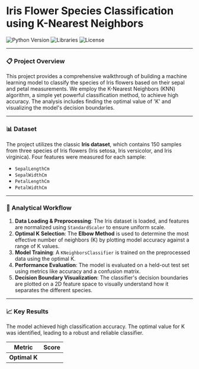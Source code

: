 #  Iris Flower Species Classification using K-Nearest Neighbors

![Python Version](https://img.shields.io/badge/Python-3.9+-blue.svg)
![Libraries](https://img.shields.io/badge/Libraries-Scikit--learn%20%7C%20Pandas%20%7C%20Seaborn-orange.svg)
![License](https://img.shields.io/badge/License-MIT-green.svg)

---

### 📋 Project Overview

This project provides a comprehensive walkthrough of building a machine learning model to classify the species of Iris flowers based on their sepal and petal measurements. We employ the K-Nearest Neighbors (KNN) algorithm, a simple yet powerful classification method, to achieve high accuracy. The analysis includes finding the optimal value of 'K' and visualizing the model's decision boundaries.

---

### 📊 Dataset

The project utilizes the classic **Iris dataset**, which contains 150 samples from three species of Iris flowers (Iris setosa, Iris versicolor, and Iris virginica). Four features were measured for each sample:

* `SepalLengthCm`
* `SepalWidthCm`
* `PetalLengthCm`
* `PetalWidthCm`

---

### 🚀 Analytical Workflow

1.  **Data Loading & Preprocessing**: The Iris dataset is loaded, and features are normalized using `StandardScaler` to ensure uniform scale.
2.  **Optimal K Selection**: The **Elbow Method** is used to determine the most effective number of neighbors (K) by plotting model accuracy against a range of K values.
3.  **Model Training**: A `KNeighborsClassifier` is trained on the preprocessed data using the optimal K.
4.  **Performance Evaluation**: The model is evaluated on a held-out test set using metrics like accuracy and a confusion matrix.
5.  **Decision Boundary Visualization**: The classifier's decision boundaries are plotted on a 2D feature space to visually understand how it separates the different species.

---

### 📈 Key Results

The model achieved high classification accuracy. The optimal value for K was identified, leading to a robust and reliable classifier.

| Metric            | Score                |
| ----------------- | -------------------- |
| **Optimal K**
